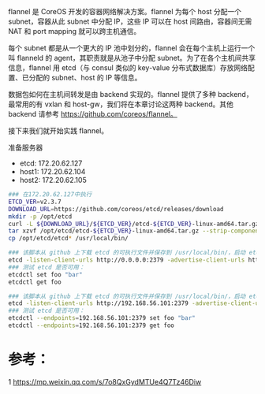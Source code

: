 


flannel 是 CoreOS 开发的容器网络解决方案。flannel 为每个 host 分配一个 subnet，容器从此 subnet 中分配 IP，这些 IP 可以在 host 间路由，容器间无需 NAT 和 port mapping 就可以跨主机通信。

每个 subnet 都是从一个更大的 IP 池中划分的，flannel 会在每个主机上运行一个叫 flanneld 的 agent，其职责就是从池子中分配 subnet。为了在各个主机间共享信息，flannel 用 etcd（与 consul 类似的 key-value 分布式数据库）存放网络配置、已分配的 subnet、host 的 IP 等信息。

数据包如何在主机间转发是由 backend 实现的。flannel 提供了多种 backend，最常用的有 vxlan 和 host-gw，我们将在本章讨论这两种 backend。其他 backend 请参考 https://github.com/coreos/flannel。

接下来我们就开始实践 flannel。

准备服务器
* etcd: 172.20.62.127
* host1: 172.20.62.104
* host2: 172.20.62.105

```sh
### 在172.20.62.127中执行
ETCD_VER=v2.3.7
DOWNLOAD_URL=https://github.com/coreos/etcd/releases/download
mkdir -p /opt/etcd
curl -L ${DOWNLOAD_URL}/${ETCD_VER}/etcd-${ETCD_VER}-linux-amd64.tar.gz -o /opt/etcd/etcd-${ETCD_VER}-linux-amd64.tar.gz
tar xzvf /opt/etcd/etcd-${ETCD_VER}-linux-amd64.tar.gz --strip-components=1
cp /opt/etcd/etcd* /usr/local/bin/

### 该脚本从 github 上下载 etcd 的可执行文件并保存到 /usr/local/bin/，启动 etcd 并打开 2379 监听端口。
etcd -listen-client-urls http://0.0.0.0:2379 -advertise-client-urls http://0.0.0.0:2379
### 测试 etcd 是否可用：
etcdctl set foo "bar"
etcdctl get foo

### 该脚本从 github 上下载 etcd 的可执行文件并保存到 /usr/local/bin/，启动 etcd 并打开 2379 监听端口。
etcd -listen-client-urls http://192.168.56.101:2379 -advertise-client-urls http://192.168.56.101:2379
### 测试 etcd 是否可用：
etcdctl --endpoints=192.168.56.101:2379 set foo "bar"
etcdctl --endpoints=192.168.56.101:2379 get foo
```

# 参考：

1 https://mp.weixin.qq.com/s/7o8QxGydMTUe4Q7Tz46Diw